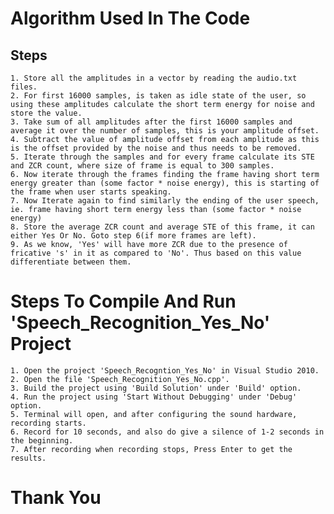 # Algorithm Used In The Code
## Steps
	1. Store all the amplitudes in a vector by reading the audio.txt files.
	2. For first 16000 samples, is taken as idle state of the user, so using these amplitudes calculate the short term energy for noise and store the value.
	3. Take sum of all amplitudes after the first 16000 samples and average it over the number of samples, this is your amplitude offset.
	4. Subtract the value of amplitude offset from each amplitude as this is the offset provided by the noise and thus needs to be removed.
	5. Iterate through the samples and for every frame calculate its STE and ZCR count, where size of frame is equal to 300 samples.
	6. Now iterate through the frames finding the frame having short term energy greater than (some factor * noise energy), this is starting of the frame when user starts speaking.
	7. Now Iterate again to find similarly the ending of the user speech, ie. frame having short term energy less than (some factor * noise energy)
	8. Store the average ZCR count and average STE of this frame, it can either Yes Or No. Goto step 6(if more frames are left).
	9. As we know, 'Yes' will have more ZCR due to the presence of fricative 's' in it as compared to 'No'. Thus based on this value differentiate between them.

# Steps To Compile And Run 'Speech_Recognition_Yes_No' Project

	1. Open the project 'Speech_Recogntion_Yes_No' in Visual Studio 2010.
	2. Open the file 'Speech_Recognition_Yes_No.cpp'. 
	3. Build the project using 'Build Solution' under 'Build' option.
	4. Run the project using 'Start Without Debugging' under 'Debug' option.
	5. Terminal will open, and after configuring the sound hardware, recording starts.
	6. Record for 10 seconds, and also do give a silence of 1-2 seconds in the beginning.
	7. After recording when recording stops, Press Enter to get the results.
	
# Thank You